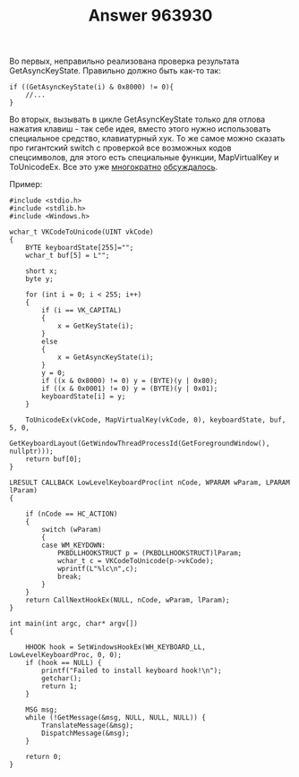 ﻿---
title: "Answer 963930"
se.owner.user_id: 240512
se.owner.display_name: "MSDN.WhiteKnight"
se.owner.link: "https://ru.stackoverflow.com/users/240512/msdn-whiteknight"
se.answer_id: 963930
se.question_id: 963904
se.post_type: answer
se.score: 3
se.is_accepted: True
---
<p>Во первых, неправильно реализована проверка результата GetAsyncKeyState. Правильно должно быть как-то так:</p>

<pre><code>if ((GetAsyncKeyState(i) &amp; 0x8000) != 0){
    //...
}
</code></pre>

<p>Во вторых, вызывать в цикле GetAsyncKeyState только для отлова нажатия клавиш - так себе идея, вместо этого нужно использовать специальное средство, клавиатурный хук. То же самое можно сказать про гигантский switch с проверкой все возможных кодов спецсимволов, для этого есть специальные функции, MapVirtualKey и ToUnicodeEx. Все это уже <a href="https://ru.stackoverflow.com/questions/926187/%D0%92%D1%8B%D1%81%D0%BE%D0%BA%D0%B0%D1%8F-%D0%BD%D0%B0%D0%B3%D1%80%D1%83%D0%B7%D0%BA%D0%B0-%D0%BD%D0%B0-%D0%A6%D0%9F-%D0%BF%D1%80%D0%B8-%D0%B2%D1%8B%D0%BF%D0%BE%D0%BB%D0%BD%D0%B5%D0%BD%D0%B8%D0%B8-%D0%BF%D1%80%D0%BE%D0%B3%D1%80%D0%B0%D0%BC%D0%BC%D1%8B">многократно</a> <a href="https://ru.stackoverflow.com/questions/767999/getkeyboardstate-%D0%BE%D0%BF%D1%80%D0%B5%D0%B4%D0%B5%D0%BB%D0%B5%D0%BD%D0%B8%D0%B5-%D1%81%D0%BE%D1%81%D1%82%D0%BE%D1%8F%D0%BD%D0%B8%D1%8F-%D0%BA%D0%BB%D0%B0%D0%B2%D0%B8%D1%88%D0%B8?noredirect=1&amp;lq=1">обсуждалось</a>. </p>

<p>Пример:</p>

<pre><code>#include &lt;stdio.h&gt;
#include &lt;stdlib.h&gt;
#include &lt;Windows.h&gt;

wchar_t VKCodeToUnicode(UINT vkCode)
{
    BYTE keyboardState[255]="";
    wchar_t buf[5] = L"";

    short x;
    byte y;

    for (int i = 0; i &lt; 255; i++)
    {
        if (i == VK_CAPITAL)
        {
            x = GetKeyState(i);
        }
        else
        {
            x = GetAsyncKeyState(i);
        }
        y = 0;
        if ((x &amp; 0x8000) != 0) y = (BYTE)(y | 0x80);
        if ((x &amp; 0x0001) != 0) y = (BYTE)(y | 0x01);
        keyboardState[i] = y;
    }

    ToUnicodeEx(vkCode, MapVirtualKey(vkCode, 0), keyboardState, buf, 5, 0,
        GetKeyboardLayout(GetWindowThreadProcessId(GetForegroundWindow(), nullptr)));
    return buf[0];
}

LRESULT CALLBACK LowLevelKeyboardProc(int nCode, WPARAM wParam, LPARAM lParam)
{

    if (nCode == HC_ACTION)
    {
        switch (wParam)
        {
        case WM_KEYDOWN:
            PKBDLLHOOKSTRUCT p = (PKBDLLHOOKSTRUCT)lParam;
            wchar_t c = VKCodeToUnicode(p-&gt;vkCode);
            wprintf(L"%lc\n",c);
            break;
        }
    }
    return CallNextHookEx(NULL, nCode, wParam, lParam);
}

int main(int argc, char* argv[])
{

    HHOOK hook = SetWindowsHookEx(WH_KEYBOARD_LL, LowLevelKeyboardProc, 0, 0);
    if (hook == NULL) {
        printf("Failed to install keyboard hook!\n");
        getchar();
        return 1;
    }   

    MSG msg;
    while (!GetMessage(&amp;msg, NULL, NULL, NULL)) {
        TranslateMessage(&amp;msg);
        DispatchMessage(&amp;msg);
    }

    return 0;
} 
</code></pre>

